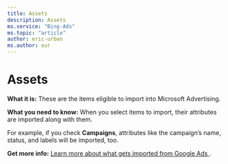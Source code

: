 ```yaml
---
title: Assets
description: Assets
ms.service: "Bing-Ads"
ms.topic: "article"
author: eric-urban
ms.author: eur
---
```


# Assets

**What it is:**  These are the items eligible to import into Microsoft Advertising.

**What you need to know:**  When you select items to import, their attributes are imported along with them.

For example, if you check **Campaigns**, attributes like the campaign’s name, status, and labels will be imported, too.

**Get more info:**  [			Learn more about what gets imported from Google Ads		](../hlp_BA_CONC_ImportWhatInfo.md).


